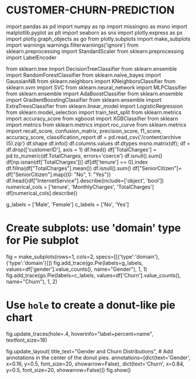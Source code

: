 # CUSTOMER-CHURN-PREDICTION
import pandas as pd
import numpy as np
import missingno as msno
import matplotlib.pyplot as plt
import seaborn as sns
import plotly.express as px
import plotly.graph_objects as go
from plotly.subplots import make_subplots
import warnings
warnings.filterwarnings('ignore')
from sklearn.preprocessing import StandardScaler
from sklearn.preprocessing import LabelEncoder

from sklearn.tree import DecisionTreeClassifier
from sklearn.ensemble import RandomForestClassifier
from sklearn.naive_bayes import GaussianNB
from sklearn.neighbors import KNeighborsClassifier
from sklearn.svm import SVC
from sklearn.neural_network import MLPClassifier
from sklearn.ensemble import AdaBoostClassifier
from sklearn.ensemble import GradientBoostingClassifier
from sklearn.ensemble import ExtraTreesClassifier
from sklearn.linear_model import LogisticRegression
from sklearn.model_selection import train_test_split
from sklearn.metrics import accuracy_score
from xgboost import XGBClassifier
from sklearn import metrics
from sklearn.metrics import roc_curve
from sklearn.metrics import recall_score, confusion_matrix, precision_score, f1_score, accuracy_score, classification_report
df = pd.read_csv('/content/archive (5).zip')
df.shape
df.info()
df.columns.values
df.dtypes
msno.matrix(df);
df = df.drop(['customerID'], axis = 1)
df.head()
df['TotalCharges'] = pd.to_numeric(df.TotalCharges, errors='coerce')
df.isnull().sum()
df[np.isnan(df['TotalCharges'])]
df[df['tenure'] == 0].index  
df.fillna(df["TotalCharges"].mean())
df.isnull().sum()
df["SeniorCitizen"]= df["SeniorCitizen"].map({0: "No", 1: "Yes"})
df.head()df["InternetService"].describe(include=['object', 'bool'])
numerical_cols = ['tenure', 'MonthlyCharges', 'TotalCharges']
df[numerical_cols].describe()

g_labels = ['Male', 'Female']
c_labels = ['No', 'Yes']
# Create subplots: use 'domain' type for Pie subplot
fig = make_subplots(rows=1, cols=2, specs=[[{'type':'domain'}, {'type':'domain'}]])
fig.add_trace(go.Pie(labels=g_labels, values=df['gender'].value_counts(), name="Gender"),
              1, 1)
fig.add_trace(go.Pie(labels=c_labels, values=df['Churn'].value_counts(), name="Churn"),
              1, 2)

# Use `hole` to create a donut-like pie chart
fig.update_traces(hole=.4, hoverinfo="label+percent+name", textfont_size=16)

fig.update_layout(
    title_text="Gender and Churn Distributions",
    # Add annotations in the center of the donut pies.
    annotations=[dict(text='Gender', x=0.16, y=0.5, font_size=20, showarrow=False),
                 dict(text='Churn', x=0.84, y=0.5, font_size=20, showarrow=False)])
fig.show()

